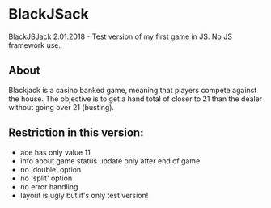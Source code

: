 # BlackJSack

[BlackJSJack](http://kedziorap.github.io/blackjsjack/) 2.01.2018 - Test version of my first game in JS. No JS framework use.

## About

Blackjack is a casino banked game, meaning that players compete against the house. The objective is to get a hand total of closer to 21 than the dealer without going over 21 (busting). 

## Restriction in this version:

* ace has only value 11
* info about game status update only after end of game
* no 'double' option
* no 'split' option
* no error handling
* layout is ugly but it's only test version!